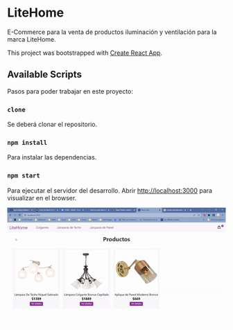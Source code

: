 # LiteHome

E-Commerce para la venta de productos iluminación y ventilación para la marca LiteHome.

This project was bootstrapped with [Create React App](https://github.com/facebook/create-react-app).

## Available Scripts

Pasos para poder trabajar en este proyecto:

### `clone`
Se deberá clonar el repositorio.

### `npm install`
Para instalar las dependencias.

### `npm start`
Para ejecutar el servidor del desarrollo.
Abrir [http://localhost:3000](http://localhost:3000) para visualizar en el browser.

<img src="gif-primera-entrega-react.gif" alt="App Preview Gif">